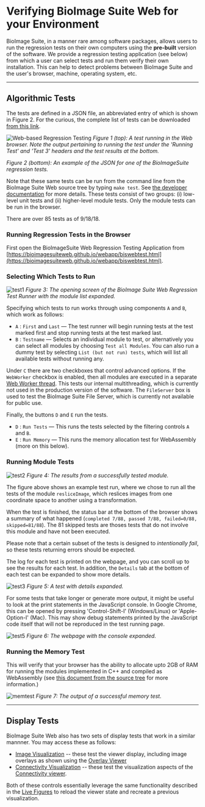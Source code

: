# Verifying BioImage Suite Web for your Environment

BioImage Suite, in a manner rare among software packages,
allows users to run the regression tests on their own computers using the
__pre-built__ version of the software. We provide a regression
testing application (see below) from which a user can select tests and
run them verify their own installation. This can help to detect problems between BioImage Suite and the user's browser, machine, operating system, etc. 

---

## Algorithmic Tests

The tests are defined in a JSON file, an abbreviated entry of which is shown in Figure 2. For the curious, the complete list of tests can be downloaded [from this link](https://bioimagesuiteweb.github.io/webapp/test/module_tests.json).

![Web-based Regression Testing](images/biswebtest.png)
_Figure 1 (top): A test running in the Web browser. Note the output pertaining to running the test under the 'Running Test' and 'Test 3' headers and the test results at the bottom._

_Figure 2 (bottom): An example of the JSON for one of the BioImageSuite regression tests._

Note that these same tests can be run from the command line from the BioImage Suite Web source tree by typing `make test`. See [the developer documentation](https://github.com/bioimagesuiteweb/bisweb/tree/master/docs) for more details. These tests consist of two groups: (i) low-level unit tests and (ii) higher-level module tests. Only the module tests can be run in the browser.

There are over 85 tests as of 9/18/18.
 

### Running Regression Tests in the Browser

First open the BioImageSuite Web Regression Testing Application from [https://bioimagesuiteweb.github.io/webapp/biswebtest.html](https://bioimagesuiteweb.github.io/webapp/biswebtest.html).

### Selecting Which Tests to Run

![test1](images/test1.png)
_Figure 3: The opening screen of the BioImage Suite Web Regression Test Runner with the module list expanded._ 

Specifying which tests to run works through using components `A` and `B`, which work as follows:

* `A` : `First` and `Last` — The test runner will begin running tests at the test marked first and stop running tests at the test marked last.
* `B` : `Testname` — Selects an individual module to test, or alternatively you can select all modules by choosing `Test all Modules`. You can also run a dummy test by selecting `List (but not run) tests`, which will list all available tests without running any.

Under `C` there are two checkboxes that control advanced options. If the `WebWorker` checkbox is enabled, then all modules are executed in a separate [Web Worker thread](https://developer.mozilla.org/en-US/docs/Web/API/Web_Workers_API/Using_web_workers). This tests our internal multithreading, which is currently not used in the production version of the software. The `FileServer` box is used to test the BioImage Suite File Server, which is currently not available for public use.

Finally, the buttons `D` and `E` run the tests. 

* `D` : `Run Tests` — This runs the tests selected by the filtering controls `A` and `B`.
* `E` : `Run Memory` — This runs the memory allocation test for WebAssembly (more on this below).


### Running Module Tests

![test2](images/test2.png)
_Figure 4: The results from a successfully tested module._

The figure above shows an example test run, where we chose to run all the tests of the module `resliceImage`, which reslices images from one coordinate space to another using a transformation. 

When the test is finished, the status bar at the bottom of the browser shows a summary of what happened (`completed 7/88, passed 7/88, failed=0/88, skipped=81/88`). The 81 skipped tests are thoses tests that do not involve this module and have not been executed.

Please note that a certain subset of the tests is designed to _intentionally fail_, so these tests returning errors should be expected.

The log for each test is printed on the webpage, and you can scroll up to see the results for each test. In addition, the `Details` tab at the bottom of each test can be expanded to show more details.

![test3](images/test3.png)
_Figure 5: A test with details expanded._

For some tests that take longer or generate more output, it might be useful to look at the print statements in the JavaScript console. In Google Chrome, this can be opened by pressing 'Control-Shift-I' (Windows/Linux) or 'Apple-Option-I' (Mac). This may show debug statements printed by the JavaScript code itself that will not be reproduced in the test running page.

![test5](images/test4.png)
_Figure 6: The webpage with the console expanded._


### Running the Memory Test

This will verify that your browser has the ability to allocate upto 2GB of RAM for running the modules implemented in C++ and compiled as WebAssembly (see [this document from the source tree](https://github.com/bioimagesuiteweb/bisweb/blob/master/docs/JStoWASM.md) for more information.) 

![memtest](images/test5.png)
_Figure 7: The output of a successful memory test._

---


## Display Tests

BioImage Suite Web also has two sets of display tests that work in a similar mannner. You may access these as follows:

* [Image Visualization](https://bioimagesuiteweb.github.io/webapp/biswebdisplaytest.html) -- these test the viewer display, including image overlays as shown using the [Overlay Viewer](./overlayviewer.md)
* [Connectivity Visualization](https://bioimagesuiteweb.github.io/webapp/biswebdisplaytest2.html) -- these test the visualization aspects of the [Connectivity viewer](./tools/conncontrol.md).

Both of these controls essentially leverage the same functionality described in the [Live Figures](./livefigures/livefigures.md) to reload the viewer state and recreate a previous visualization.
